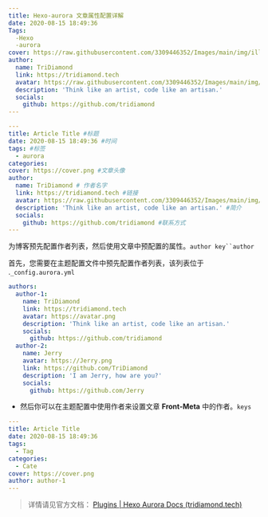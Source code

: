```yaml
---
title: Hexo-aurora 文章属性配置详解
date: 2020-08-15 18:49:36
Tags: 
  -Hexo
  -aurora
cover: https://raw.githubusercontent.com/3309446352/Images/main/img/illust_63502560_20210626_204746.jpg
author:
  name: TriDiamond
  link: https://tridiamond.tech
  avatar: https://raw.githubusercontent.com/3309446352/Images/main/img/pr.png
  description: 'Think like an artist, code like an artisan.'
  socials:
    github: https://github.com/tridiamond
---
```

```yaml
---
title: Article Title #标题
date: 2020-08-15 18:49:36 #时间
tags: #标签
  - aurora
categories:
cover: https://cover.png #文章头像
author:
  name: TriDiamond # 作者名字
  link: https://tridiamond.tech #链接
  avatar: https://raw.githubusercontent.com/3309446352/Images/main/img/Snipaste_2024-02-04_23-53-27.png #作者头像
  description: 'Think like an artist, code like an artisan.' #简介
  socials:
    github: https://github.com/tridiamond #联系方式
---
```

为博客预先配置作者列表，然后使用文章中预配置的属性。`author key``author`

首先，您需要在主题配置文件中预先配置作者列表，该列表位于 .`_config.aurora.yml`

```yaml
authors:
  author-1:
    name: TriDiamond
    link: https://tridiamond.tech
    avatar: https://avatar.png
    description: 'Think like an artist, code like an artisan.'
    socials:
      github: https://github.com/tridiamond
  author-2:
    name: Jerry
    avatar: https://Jerry.png
    link: https://github.com/TriDiamond
    description: 'I am Jerry, how are you?'
    socials:
      github: https://github.com/Jerry
```

- 然后你可以在主题配置中使用作者来设置文章 **Front-Meta** 中的作者。`keys`

```yaml
---
title: Article Title
date: 2020-08-15 18:49:36
tags:
  - Tag
categories:
  - Cate
cover: https://cover.png
author: author-1
---
```



> 详情请见官方文档： [Plugins | Hexo Aurora Docs (tridiamond.tech)](https://aurora.tridiamond.tech/en/configs/plugins.html) 